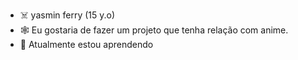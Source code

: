 - ☠️  yasmin ferry (15 y.o)
- 🕸️ Eu gostaria de fazer um projeto que tenha relação com anime.
- 🥀 Atualmente estou aprendendo


